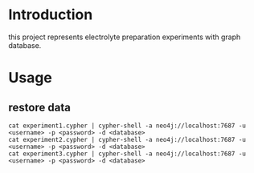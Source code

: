 # Introduction

this project represents electrolyte preparation experiments with graph database.

# Usage

## restore data

```shell
cat experiment1.cypher | cypher-shell -a neo4j://localhost:7687 -u <username> -p <password> -d <database>
cat experiment2.cypher | cypher-shell -a neo4j://localhost:7687 -u <username> -p <password> -d <database>
cat experiment3.cypher | cypher-shell -a neo4j://localhost:7687 -u <username> -p <password> -d <database>
```

